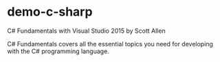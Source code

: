 # demo-c-sharp

C# Fundamentals with Visual Studio 2015 by Scott Allen

C# Fundamentals covers all the essential topics you need for developing with the C# programming language.
